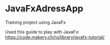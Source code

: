 # JavaFxAdressApp
Training project using JavaFx

Used this guide to play with JavaFx: https://code.makery.ch/ru/library/javafx-tutorial/
